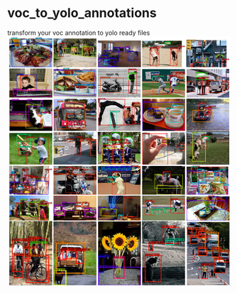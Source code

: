# voc_to_yolo_annotations
transform your voc annotation to yolo ready files
![Image of Yaktocat](https://github.com/noubhanidata/voc_to_yolo_annotations/blob/8dd215f3f4b0b1e0fb7b2ecfdd6b3b8f14f02ab4/voc.png)
